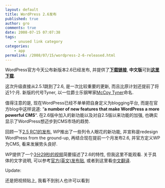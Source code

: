 ```yaml
---
layout: default
title: WordPress 2.6发布
published: true
author: gro
comments: true
date: 2008-07-15 07:07:38
tags:
    - unused link category
categories:
    - app
permalink: /2008/07/15/wordpress-2-6-released.html
---
```

WordPress官方今天公布新版本2.6已经发布, 并提供了[**下载链接**][1], **中文版**可到[**这里下载**][2].

这次升级直接从2.5.1跳到了2.6, 是一次比较重要的更新, 而且比原计划还提前了将近1个月. 新版的代号Tyner, 以一位爵士乐钢琴家[McCoy Tyner][3]命名.

值得注意的是, 现在WordPress已经不单单把自身定义为blogging平台, 而是在官方blog中这样说道: &#8220;**a number of new features that make WordPress a more powerful CMS**&#8220;. 在2.6版中加入的新功能以及对自2.5版以来功能的加强, 也确实显示了WordPress想迈步到CMS市场的趋势.

回顾一下[2.5 RC1的发布][4], WP推出了一些列令人眼花的新功能, 并宣称是redesign WordPress from the ground-up, 再结合现在提前一个月发布2.6, 并官方定义WP为CMS, 看来发展势头良好.

WP提供了一个[3分29秒的视频][5]简要描述了2.6的特性, 但我这里不能观看. 关于具体的文字说明, 可以参考[官方(英文)发布贴][6], 或者到这里看[中文翻译][7].

Update:
  
还是把视频贴上, 我看不到别人也许可以看到

 [1]: http://wordpress.org/latest.zip "WordPress 2.6 download"
 [2]: http://wpchina.org/wordpress-26-english-and-chinese-version-release-276/ "WordPress 2.6 中文版下载"
 [3]: http://en.wikipedia.org/wiki/McCoy_Tyner "爵士乐钢琴家McCoy_Tyner"
 [4]: http://wordpress.org/development/2008/03/25-sneak-peek/ "WordPress 2.5 RC1 release"
 [5]: http://v.wordpress.com/mARhRBcT/fmt_dvd "WordPress 2.6 video tutorial"
 [6]: http://wordpress.org/development/2008/07/wordpress-26-tyner/ "WordPress 2.6 new features"
 [7]: http://wpchina.org/wordpress-26-english-and-chinese-version-release-276/ "WordPress 2.6 新功能"